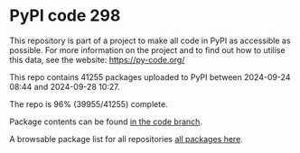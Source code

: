 # PyPI code 298

This repository is part of a project to make all code in PyPI as accessible as possible. For more information 
on the project and to find out how to utilise this data, see the website: https://py-code.org/

This repo contains 41255 packages uploaded to PyPI between 
2024-09-24 08:44 and 2024-09-28 10:27.

The repo is 96% (39955/41255) complete.

Package contents can be found [in the code branch](https://github.com/pypi-data/pypi-mirror-298/tree/code/packages).

A browsable package list for all repositories [all packages here](https://py-code.org/repositories/pypi-mirror-298).


